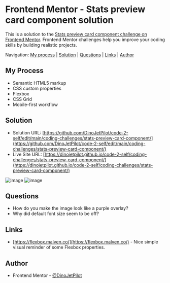 # Frontend Mentor - Stats preview card component solution

This is a solution to the [Stats preview card component challenge on Frontend Mentor](https://www.frontendmentor.io/challenges/stats-preview-card-component-8JqbgoU62). Frontend Mentor challenges help you improve your coding skills by building realistic projects. 

Navigation: [My process](#my-process)  |  [Solution](#solution)  |  [Questions](#questions)  |  [Links](#links)  |  [Author](#author)
##

## My Process

- Semantic HTML5 markup
- CSS custom properties
- Flexbox
- CSS Grid
- Mobile-first workflow

## Solution

- Solution URL: [https://github.com/DinoJetPilot/code-2-self/edit/main/coding-challenges/stats-preview-card-component/](https://github.com/DinoJetPilot/code-2-self/edit/main/coding-challenges/stats-preview-card-component/)
- Live Site URL: [https://dinojetpilot.github.io/code-2-self/coding-challenges/stats-preview-card-component/](https://dinojetpilot.github.io/code-2-self/coding-challenges/stats-preview-card-component/)

![image](https://user-images.githubusercontent.com/92833227/141404307-0de45432-6684-4985-a1f7-c1ae94139546.png) ![image](https://user-images.githubusercontent.com/92833227/141404426-863b888d-af54-4dad-b06a-8c71f4b66dc3.png)

## Questions

- How do you make the image look like a purple overlay?
- Why did default font size seem to be off?

## Links

- [https://flexbox.malven.co/](https://flexbox.malven.co/) - Nice simple visual reminder of some Flexbox properties.


## Author

- Frontend Mentor - [@DinoJetPilot](https://www.frontendmentor.io/profile/DinoJetPilot)


